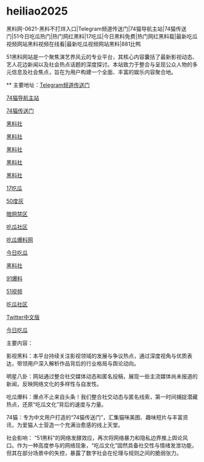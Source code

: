 # heiliao2025
黑料网-0621-黑料不打烊入口|Telegram频道传送门|74猫导航主站|74猫传送门|51今日吃瓜热门|热门网红黑料|17吃瓜|今日黑料免费|热门网红黑料载|最新吃瓜视频网站黑料视频在线看|最新吃瓜视频网站黑料|881比鸭

51黑料网站是一个聚焦演艺界风云的专业平台，其核心内容囊括了最新影视动态、艺人花边新闻以及社会热点话题的深度探讨。本站致力于整合与呈现公众人物的多元信息及社会焦点，旨在为用户构建一个全面、丰富的娱乐内容聚合地。

** 主要地址：<a href="https://74mao.com/">Telegram频道传送门</a>

<a href="https://74mao.com/">74猫导航主站</a>

<a href="https://74mao.com/">74猫传送门</a>

<a href="https://hls-01.pages.dev/">黑料社</a>

<a href="https://pi36-2.pages.dev/">黑料社</a>

<a href="https://hls-15.pages.dev/">黑料社</a>

<a href="https://pi30-02.pages.dev/">黑料社</a>

<a href="https://hls-19.pages.dev/">黑料社</a>

<a href="https://cg336.pages.dev/">17吃瓜</a>

<a href="https://cg47-1.pages.dev/">50度灰</a>

<a href="https://pi87-02.pages.dev/">暗网禁区</a>

<a href="https://cg863.pages.dev/">吃瓜社区</a>

<a href="https://cg09-01.pages.dev/">吃瓜爆料网 </a>

<a href="https://cg30-5.pages.dev/">今日吃瓜</a>

<a href="https://cg53-7.pages.dev/">黑料社</a>

<a href="https://cg65-01.pages.dev/">91爆料</a>

<a href="https://hj-1321.pages.dev/">51视频</a>

<a href="https://cg863.pages.dev/">吃瓜社区</a>

<a href="https://cg81-9.pages.dev/">Twitter中文版</a>

<a href="https://cg06-1.pages.dev/">今日吃瓜</a>


主要内容：

影视黑料：本平台持续关注影视领域的发展与争议热点，通过深度视角与优质表达，带领用户深入解析作品背后的行业格局与舆论动向。

明星八卦：网站通过整合社交媒体动态和匿名投稿，展现一些主流媒体尚未报道的新闻，反映网络文化的多样性与自发性。

吃瓜爆料：爆点不止来自头条！我们整合社交动态与匿名线索，第一时间捕捉潜藏热点，还原“吃瓜文化”背后的速度与力量。

74猫：专为中文用户打造的“74猫传送门”，汇集猫咪美图、趣味短片与丰富资讯，为爱猫人士营造一个充满治愈感的线上天堂。

社会影响：
“51黑料”的网络发酵效应，再次将网络暴力和隐私边界推上舆论风口。作为一种高度参与的网络现象，“吃瓜文化”固然具备社交性与情绪发泄功能，但其在部分场景中的失控，暴露了数字社会在伦理与规则之间的脆弱张力。
